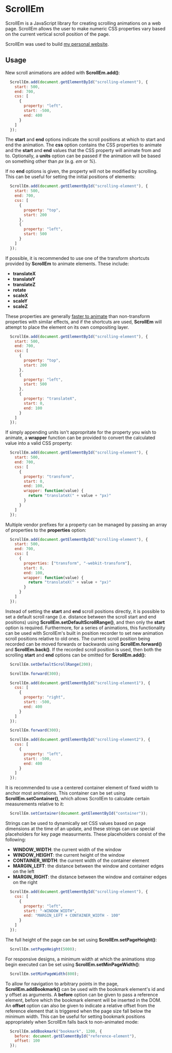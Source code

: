 ScrollEm
========

ScrollEm is a JavaScript library for creating scrolling animations on a web page. ScrollEm allows the user to make numeric CSS properties vary based on the current vertical scroll position of the page.

ScrollEm was used to build [my personal website](http://tareksherif.ca/).

Usage
------

New scroll animations are added with **ScrollEm.add()**:

```JavaScript
  ScrollEm.add(document.getElementById("scrolling-element"), {
    start: 500,
    end: 700,
    css: [
      {
        property: "left",
        start: -500,
        end: 400
      }
    ]
  });
```

The **start** and **end** options indicate the scroll positions at which to start and end the animation. The **css** option contains the CSS properties to animate and the **start** and **end** values that the CSS property will animate from and to. Optionally, a **units** option can be passed if the animation will be based on something other than *px* (e.g. *em* or *%*). 

If no **end** options is given, the property will not be modified by scrolling. This can be useful for setting the initial positions of elements: 

```JavaScript
  ScrollEm.add(document.getElementById("scrolling-element"), {
    start: 500,
    end: 700,
    css: [
      {
        property: "top",
        start: 200
      },
      {
        property: "left",
        start: 500
      }
    ]
  });
```

If possible, it is recommended to use one of the transform shortcuts provided by **ScrollEm** to animate elements. These include: 

 * **translateX**
 * **translateY**
 * **translateZ**
 * **rotate**
 * **scaleX**
 * **scaleY**
 * **scaleZ**

These properties are generally [faster to animate](http://www.html5rocks.com/en/tutorials/speed/high-performance-animations/) than non-transform properties with similar effects, and if the shortcuts are used, **ScrollEm** will attempt to place the element on its own compositing layer.

```JavaScript
  ScrollEm.add(document.getElementById("scrolling-element"), {
    start: 500,
    end: 700,
    css: [
      {
        property: "top",
        start: 200
      },
      {
        property: "left",
        start: 500
      },
      {
        property: "translateX",
        start: 0,
        end: 100
      }
    ]
  });
```

If simply appending units isn't appropritate for the property you wish to animate, a **wrapper** function can be provided to convert the calculated value into a valid CSS property:

```JavaScript
  ScrollEm.add(document.getElementById("scrolling-element"), {
    start: 500,
    end: 700,
    css: [
      {  
        property: "transform",
        start: 0,
        end: 100,
        wrapper: function(value) {
          return "translateX(" + value + "px)"
        }
      }
    ]
  });
```

Multiple vendor prefixes for a property can be managed by passing an array of properties to the **properties** option:

```JavaScript
  ScrollEm.add(document.getElementById("scrolling-element"), {
    start: 500,
    end: 700,
    css: [
      {  
        properties: ["transform", "-webkit-transform"],
        start: 0,
        end: 100,
        wrapper: function(value) {
          return "translateX(" + value + "px)"
        }
      }
    ]
  });
```

Instead of setting the **start** and **end** scroll positions directly, it is possible to set a default scroll range (i.e. distance between the scroll start and end positions) using **ScrollEm.setDefaultScrollRange()**, and then only the **start** option is required. Furthermore, for a series of animations, this functionality can be used with ScrollEm's built in position recorder to set new animation scroll positions relative to old ones. The current scroll position being recorded can be moved forwards or backwards using **ScrollEm.forward()** and **ScrollEm.back()**. If the recorded scroll position is used, then both the scrolling **start** and **end** options can be omitted for **ScrollEm.add()**:

```JavaScript
  ScrollEm.setDefaultScrollRange(200);

  ScrollEm.forward(300);

  ScrollEm.add(document.getElementById("scrolling-element1"), {
    css: [
      {
        property: "right",
        start: -500,
        end: 400
      }
    ]
  });

  ScrollEm.forward(300);

  ScrollEm.add(document.getElementById("scrolling-element2"), {
    css: [
      {
        property: "left",
        start: -500,
        end: 400
      }
    ]
  });
```

It is recommended to use a centered container element of fixed width to anchor most animations. This container can be set using **ScrollEm.setContainer()**, which allows ScrollEm to calculate certain measurements relative to it:

```JavaScript
  ScrollEm.setContainer(document.getElementById("container"));
```

Strings can be used to dynamically set CSS values based on page dimensions at the time of an update, and these strings can use special placeholders for key page measurments. These placeholders consist of the following:

* **WINDOW_WIDTH**: the current width of the window
* **WINDOW_HEIGHT**: the current height of the window
* **CONTAINER_WIDTH**: the current width of the container element
* **MARGIN_LEFT**: the distance between the window and container edges on the left
* **MARGIN_RIGHT**: the distance between the window and container edges on the right

```JavaScript
  ScrollEm.add(document.getElementById("scrolling-element"), {
    css: [
      {
        property: "left",
        start: "-WINDOW_WIDTH",
        end: "MARGIN_LEFT + CONTAINER_WIDTH - 100"
      }
    ]
  });
```

The full height of the page can be set using **ScrollEm.setPageHeight()**:

```JavaScript
  ScrollEm.setPageHeight(5000);
```

For responsive designs, a minimum width at which the animations stop begin executed can be set using **ScrollEm.setMinPageWidth()**:

```JavaScript
  ScrollEm.setMinPageWidth(800);
```

To allow for navigation to arbitrary points in the page, **ScrollEm.addBookmark()** can be used with the bookmark element's id and y offset as arguments. A **before** option can be given to pass a reference element, before which the bookmark element will be inserted in the DOM. An **offset** option can also be given to indicate a relative offset from the reference element that is triggered when the page size fall below the minimum width. This can be useful for setting bookmark positions appropriately when ScrollEm falls back to non-animated mode:

```JavaScript
  ScrollEm.addBookmark("bookmark", 1200, {
    before: document.getElementById("reference-element"),
    offset: 100
  });
```

